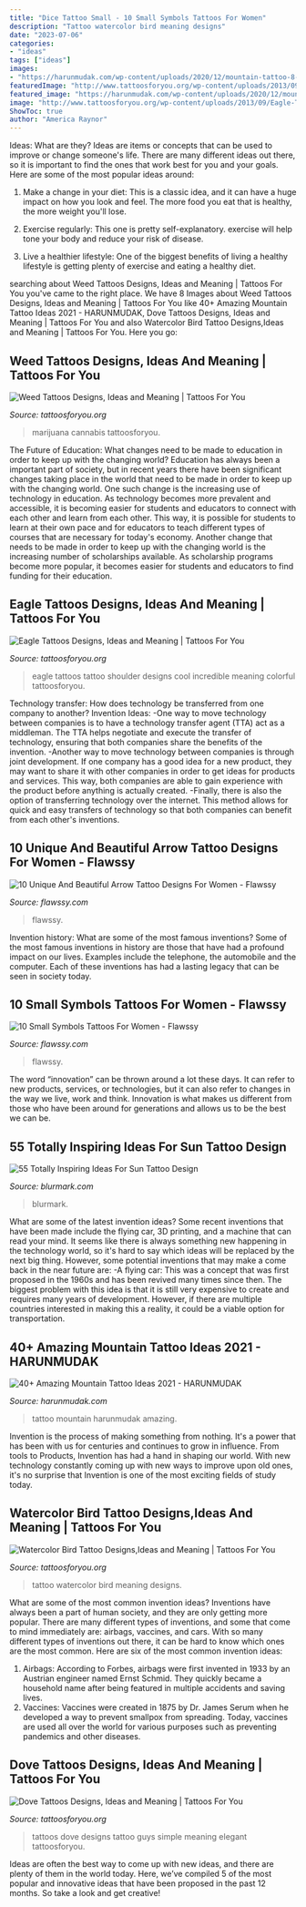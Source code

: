 ```yaml
---
title: "Dice Tattoo Small - 10 Small Symbols Tattoos For Women"
description: "Tattoo watercolor bird meaning designs"
date: "2023-07-06"
categories:
- "ideas"
tags: ["ideas"]
images:
- "https://harunmudak.com/wp-content/uploads/2020/12/mountain-tattoo-8-1024x1024.jpg"
featuredImage: "http://www.tattoosforyou.org/wp-content/uploads/2013/09/Eagle-Tattoos-756x1024.jpg"
featured_image: "https://harunmudak.com/wp-content/uploads/2020/12/mountain-tattoo-8-1024x1024.jpg"
image: "http://www.tattoosforyou.org/wp-content/uploads/2013/09/Eagle-Tattoos-756x1024.jpg"
ShowToc: true
author: "America Raynor"
---
```



Ideas: What are they?
Ideas are items or concepts that can be used to improve or change someone's life. There are many different ideas out there, so it is important to find the ones that work best for you and your goals. Here are some of the most popular ideas around:
1. Make a change in your diet: This is a classic idea, and it can have a huge impact on how you look and feel. The more food you eat that is healthy, the more weight you'll lose.

2. Exercise regularly: This one is pretty self-explanatory. exercise will help tone your body and reduce your risk of disease.

3. Live a healthier lifestyle: One of the biggest benefits of living a healthy lifestyle is getting plenty of exercise and eating a healthy diet.

	

		
searching about Weed Tattoos Designs, Ideas and Meaning | Tattoos For You you've came to the right place. We have 8 Images about Weed Tattoos Designs, Ideas and Meaning | Tattoos For You like 40+ Amazing Mountain Tattoo Ideas 2021 - HARUNMUDAK, Dove Tattoos Designs, Ideas and Meaning | Tattoos For You and also Watercolor Bird Tattoo Designs,Ideas and Meaning | Tattoos For You. Here you go:
		
    
## Weed Tattoos Designs, Ideas And Meaning | Tattoos For You

<img loading=lazy src="https://www.tattoosforyou.org/wp-content/uploads/2016/05/Weed-Tattoo-Ideas-768x576.jpg" onerror="this.onerror=null;this.src='https://tse2.mm.bing.net/th?id=OIP.pFh35TYSV7l-Upr5QMvChgHaFj&amp;pid=15.1';" alt="Weed Tattoos Designs, Ideas and Meaning | Tattoos For You">

_Source: tattoosforyou.org_

>marijuana cannabis tattoosforyou. 

	

The Future of Education: What changes need to be made to education in order to keep up with the changing world?
Education has always been a important part of society, but in recent years there have been significant changes taking place in the world that need to be made in order to keep up with the changing world. One such change is the increasing use of technology in education. As technology becomes more prevalent and accessible, it is becoming easier for students and educators to connect with each other and learn from each other. This way, it is possible for students to learn at their own pace and for educators to teach different types of courses that are necessary for today's economy. Another change that needs to be made in order to keep up with the changing world is the increasing number of scholarships available. As scholarship programs become more popular, it becomes easier for students and educators to find funding for their education.

    
## Eagle Tattoos Designs, Ideas And Meaning | Tattoos For You

<img loading=lazy src="http://www.tattoosforyou.org/wp-content/uploads/2013/09/Eagle-Tattoos-756x1024.jpg" onerror="this.onerror=null;this.src='https://tse2.mm.bing.net/th?id=OIP.i5QRpKwhRZfvQiNcZ3qTOAHaKC&amp;pid=15.1';" alt="Eagle Tattoos Designs, Ideas and Meaning | Tattoos For You">

_Source: tattoosforyou.org_

>eagle tattoos tattoo shoulder designs cool incredible meaning colorful tattoosforyou. 

	

Technology transfer: How does technology be transferred from one company to another?
Invention Ideas: 
-One way to move technology between companies is to have a technology transfer agent (TTA) act as a middleman. The TTA helps negotiate and execute the transfer of technology, ensuring that both companies share the benefits of the invention. 
-Another way to move technology between companies is through joint development. If one company has a good idea for a new product, they may want to share it with other companies in order to get ideas for products and services. This way, both companies are able to gain experience with the product before anything is actually created. 
-Finally, there is also the option of transferring technology over the internet. This method allows for quick and easy transfers of technology so that both companies can benefit from each other's inventions.

    
## 10 Unique And Beautiful Arrow Tattoo Designs For Women - Flawssy

<img loading=lazy src="http://flawssy.com/wp-content/uploads/2016/06/Small-Arrow-Wrist-Tattoo.jpg" onerror="this.onerror=null;this.src='https://tse4.mm.bing.net/th?id=OIP.siGiONRsw4GIV7tGaKSyogHaLE&amp;pid=15.1';" alt="10 Unique And Beautiful Arrow Tattoo Designs For Women - Flawssy">

_Source: flawssy.com_

>flawssy. 

	

Invention history: What are some of the most famous inventions?
Some of the most famous inventions in history are those that have had a profound impact on our lives. Examples include the telephone, the automobile and the computer. Each of these inventions has had a lasting legacy that can be seen in society today.

    
## 10 Small Symbols Tattoos For Women - Flawssy

<img loading=lazy src="http://flawssy.com/wp-content/uploads/2016/06/Unique-Best-Friend-Tattoo-Symbols.jpg" onerror="this.onerror=null;this.src='https://tse1.mm.bing.net/th?id=OIP.cjOXaZjGR6XuK9HYl4SWlgHaJ4&amp;pid=15.1';" alt="10 Small Symbols Tattoos For Women - Flawssy">

_Source: flawssy.com_

>flawssy. 

	

The word “innovation” can be thrown around a lot these days. It can refer to new products, services, or technologies, but it can also refer to changes in the way we live, work and think. Innovation is what makes us different from those who have been around for generations and allows us to be the best we can be.

    
## 55 Totally Inspiring Ideas For Sun Tattoo Design

<img loading=lazy src="https://www.blurmark.com/wp-content/uploads/2017/04/Colored-Sun-Feminine-Tattoo-On-Back-768x769.jpg" onerror="this.onerror=null;this.src='https://tse1.mm.bing.net/th?id=OIP.4QulCKUOjgTWCM6buQfAmQHaHa&amp;pid=15.1';" alt="55 Totally Inspiring Ideas For Sun Tattoo Design">

_Source: blurmark.com_

>blurmark. 

	

What are some of the latest invention ideas?
Some recent inventions that have been made include the flying car, 3D printing, and a machine that can read your mind. It seems like there is always something new happening in the technology world, so it's hard to say which ideas will be replaced by the next big thing. However, some potential inventions that may make a come back in the near future are: 
-A flying car: This was a concept that was first proposed in the 1960s and has been revived many times since then. The biggest problem with this idea is that it is still very expensive to create and requires many years of development. However, if there are multiple countries interested in making this a reality, it could be a viable option for transportation.

    
## 40+ Amazing Mountain Tattoo Ideas 2021 - HARUNMUDAK

<img loading=lazy src="https://harunmudak.com/wp-content/uploads/2020/12/mountain-tattoo-8-1024x1024.jpg" onerror="this.onerror=null;this.src='https://tse3.mm.bing.net/th?id=OIP.ZLYxynRim4ScJDzqIl7gowHaHa&amp;pid=15.1';" alt="40+ Amazing Mountain Tattoo Ideas 2021 - HARUNMUDAK">

_Source: harunmudak.com_

>tattoo mountain harunmudak amazing. 

	

Invention is the process of making something from nothing. It's a power that has been with us for centuries and continues to grow in influence. From tools to Products, Invention has had a hand in shaping our world. With new technology constantly coming up with new ways to improve upon old ones, it's no surprise that Invention is one of the most exciting fields of study today.

    
## Watercolor Bird Tattoo Designs,Ideas And Meaning | Tattoos For You

<img loading=lazy src="https://www.tattoosforyou.org/wp-content/uploads/2017/04/Watercolor-Bird-Tattoo-Images.jpg" onerror="this.onerror=null;this.src='https://tse3.mm.bing.net/th?id=OIP.T0dBrfW-GIO25X-UhvnEpAHaKY&amp;pid=15.1';" alt="Watercolor Bird Tattoo Designs,Ideas and Meaning | Tattoos For You">

_Source: tattoosforyou.org_

>tattoo watercolor bird meaning designs. 

	

What are some of the most common invention ideas?
Inventions have always been a part of human society, and they are only getting more popular. There are many different types of inventions, and some that come to mind immediately are: airbags, vaccines, and cars. With so many different types of inventions out there, it can be hard to know which ones are the most common. Here are six of the most common invention ideas: 
1) Airbags: According to Forbes, airbags were first invented in 1933 by an Austrian engineer named Ernst Schmid. They quickly became a household name after being featured in multiple accidents and saving lives. 
2) Vaccines: Vaccines were created in 1875 by Dr. James Serum when he developed a way to prevent smallpox from spreading. Today, vaccines are used all over the world for various purposes such as preventing pandemics and other diseases.

    
## Dove Tattoos Designs, Ideas And Meaning | Tattoos For You

<img loading=lazy src="http://www.tattoosforyou.org/wp-content/uploads/2013/09/Small-Dove-Tattoos.jpg" onerror="this.onerror=null;this.src='https://tse4.mm.bing.net/th?id=OIP.faXQleQJomQl-guFEmQv5QHaJ4&amp;pid=15.1';" alt="Dove Tattoos Designs, Ideas and Meaning | Tattoos For You">

_Source: tattoosforyou.org_

>tattoos dove designs tattoo guys simple meaning elegant tattoosforyou. 

	

Ideas are often the best way to come up with new ideas, and there are plenty of them in the world today. Here, we’ve compiled 5 of the most popular and innovative ideas that have been proposed in the past 12 months. So take a look and get creative!

